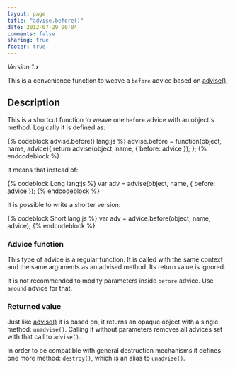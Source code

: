 ```yaml
---
layout: page
title: "advise.before()"
date: 2012-07-29 00:04
comments: false
sharing: true
footer: true
---
```


*Version 1.x*

This is a convenience function to weave a `before` advice based on [advise()](../advise_js/advise).

## Description

This is a shortcut function to weave one `before` advice with an object's method. Logically it is defined as:

{% codeblock advise.before() lang:js %}
advise.before = function(object, name, advice){
  return advise(object, name, {
    before: advice
  });
};
{% endcodeblock %}

It means that instead of:

{% codeblock Long lang:js %}
var adv = advise(object, name, {
  before: advice
});
{% endcodeblock %}

It is possible to write a shorter version:

{% codeblock Short lang:js %}
var adv = advice.before(object, name, advice);
{% endcodeblock %}

### Advice function

This type of advice is a regular function. It is called with the same context and the same arguments as
an advised method. Its return value is ignored.

It is not recommended to modify parameters inside `before` advice. Use `around` advice for that.

### Returned value

Just like [advise()](../advise_js/advise) it is based on, it returns an opaque object with a single method:
`unadvise()`. Calling it without parameters removes all advices set with that call to `advise()`.

In order to be compatible with general destruction mechanisms it defines one more method: `destroy()`, which is
an alias to `unadvise()`.
